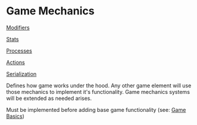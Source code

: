# Game Mechanics

[Modifiers](./Modifiers-b18bf83c-5726-460a-adbf-eb58e63f3f0e.md)

[Stats](./Stats-c063ebc1-052e-457b-b378-dc755118b251.md)

[Processes](./Processes-2e5004fa-a82d-43bf-9711-8153e37c67ee.md)

[Actions](./Actions-62423a76-375f-46bd-968f-56981fcf2fb7.md)

[Serialization](./Serialization-43323e46-30b0-4cc1-85cf-77e702b2d10e.md)

Defines how game works under the hood. Any other game element will use those mechanics to implement it's functionality. Game mechanics systems will be extended as needed arises.

Must be implemented before adding base game functionality (see: [Game Basics](https://www.notion.so/2b1a9919-aaaa-4a60-92ef-09ce8b88e96b))